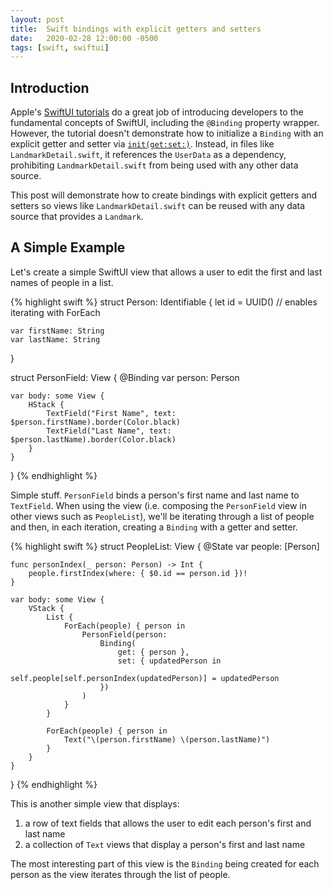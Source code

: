 ```yaml
---
layout: post
title:  Swift bindings with explicit getters and setters
date:   2020-02-28 12:00:00 -0500
tags: [swift, swiftui]
---
```


## Introduction

Apple's [SwiftUI tutorials](https://developer.apple.com/tutorials/swiftui/tutorials) do a great job of introducing developers to the fundamental concepts of SwiftUI, including the `@Binding` property wrapper. However, the tutorial doesn't demonstrate how to initialize a `Binding` with an explicit getter and setter via [`init(get:set:)`](https://developer.apple.com/documentation/swiftui/binding/3363053-init). Instead, in files like `LandmarkDetail.swift`, it references the `UserData` as a dependency, prohibiting `LandmarkDetail.swift` from being used with any other data source.

This post will demonstrate how to create bindings with explicit getters and setters so views like `LandmarkDetail.swift` can be reused with any data source that provides a `Landmark`.

## A Simple Example

Let's create a simple SwiftUI view that allows a user to edit the first and last names of people in a list.

{% highlight swift %}
struct Person: Identifiable {
    let id = UUID() // enables iterating with ForEach
    
    var firstName: String
    var lastName: String
}

struct PersonField: View {
    @Binding var person: Person

    var body: some View {
        HStack {
            TextField("First Name", text: $person.firstName).border(Color.black)
            TextField("Last Name", text: $person.lastName).border(Color.black)
        }
    }
}
{% endhighlight %}

Simple stuff. `PersonField` binds a person's first name and last name to `TextField`. When using the view (i.e. composing the `PersonField` view in other views such as `PeopleList`), we'll be iterating through a list of people and then, in each iteration, creating a `Binding` with a getter and setter.

{% highlight swift %}
struct PeopleList: View {
    @State var people: [Person]
    
    func personIndex(_ person: Person) -> Int {
        people.firstIndex(where: { $0.id == person.id })!
    }

    var body: some View {
        VStack {
            List {
                ForEach(people) { person in
                    PersonField(person:
                        Binding(
                            get: { person },
                            set: { updatedPerson in
                                self.people[self.personIndex(updatedPerson)] = updatedPerson
                        })
                    )
                }
            }

            ForEach(people) { person in
                Text("\(person.firstName) \(person.lastName)")
            }
        }
    }
}
{% endhighlight %}

This is another simple view that displays:
1. a row of text fields that allows the user to edit each person's first and last name
2. a collection of `Text` views that display a person's first and last name

The most interesting part of this view is the `Binding` being created for each person as the view iterates through the list of people. 